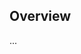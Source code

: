 <!-- Note: Please must use one of our issue templates to file an issue! 🛑 -->
<!-- 👉 https://github.com/JoshuaKGoldberg/flint/issues/new/choose 👈 -->
<!-- **Issues that should have been filed with a template will be closed without action, and we will ask you to use a template.** -->

<!-- This blank issue template is only for issues that don't fit any of the templates. -->

## Overview

...
